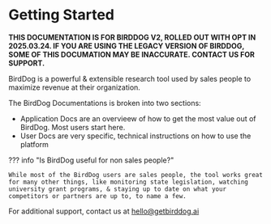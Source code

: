 # Getting Started

**THIS DOCUMENTATION IS FOR BIRDDOG V2, ROLLED OUT WITH OPT IN 2025.03.24. IF YOU ARE USING THE LEGACY VERSION OF BIRDDOG, SOME OF THIS DOCUMATION MAY BE INACCURATE. CONTACT US FOR SUPPORT.**

BirdDog is a powerful & extensible research tool used by sales people to maximize revenue at their organization.

The BirdDog Documentations is broken into two sections:

* Application Docs are an overvieew of how to get the most value out of BirdDog. Most users start here.  
* User Docs are very specific, technical instructions on how to use the platform

??? info "Is BirdDog useful for non sales people?"

    While most of the BirdDog users are sales people, the tool works great for many other things, like monitoring state legislation, watching university grant programs, & staying up to date on what your competitors or partners are up to, to name a few.

For additional support, contact us at hello@getbirddog.ai

